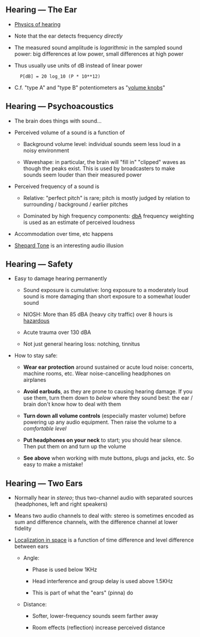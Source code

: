 ## Hearing — The Ear

* [Physics of hearing](https://www.nidcd.nih.gov/health/how-do-we-hear)

* Note that the ear detects frequency *directly*

* The measured sound amplitude is *logarithmic* in the
  sampled sound power: big differences at low power,
  small differences at high power

* Thus usually use units of dB instead of linear power

        P[dB] = 20 log_10 (P * 10**12)

* C.f. "type A" and "type B" potentiometers as
  "[volume knobs](http://www.resistorguide.com/potentiometer-taper/)"

## Hearing — Psychoacoustics

* The brain does things with sound…

* Perceived volume of a sound is a function of

    * Background volume level: individual sounds seem less
      loud in a noisy environment

    * Waveshape: in particular, the brain will "fill in"
      "clipped" waves as though the peaks exist. This is used
      by broadcasters to make sounds seem louder than their
      measured power

* Perceived frequency of a sound is

    * Relative: "perfect pitch" is rare; pitch is mostly
      judged by relation to surrounding / background / earlier
      pitches

    * Dominated by high frequency components:
      [dbA](https://en.wikipedia.org/wiki/A-weighting)
      frequency weighting is used as an estimate of perceived
      loudness

* Accommodation over time, etc happens

* [Shepard Tone](https://www.youtube.com/watch?v=BzNzgsAE4F0)
  is an interesting audio illusion

## Hearing — Safety

* Easy to damage hearing permanently

    * Sound exposure is cumulative: long exposure to a
      moderately loud sound is more damaging than short
      exposure to a somewhat louder sound

    * NIOSH: More than 85 dBA (heavy city traffic) over 8
      hours is
      [hazardous](https://www.cdc.gov/niosh/topics/noise/default.html)

    * Acute trauma over 130 dBA

    * Not just general hearing loss: notching, tinnitus

* How to stay safe:

    * **Wear ear protection** around sustained or acute loud
      noise: concerts, machine rooms, etc. Wear
      noise-cancelling headphones on airplanes

    * **Avoid earbuds**, as they are prone to causing hearing
      damage. If you use them, turn them down to *below* where
      they sound best: the ear / brain don't know how to deal
      with them

    * **Turn down all volume controls** (especially master
      volume) before powering up any audio equipment. Then
      raise the volume to a *comfortable level*

    * **Put headphones on your neck** to start; you should
      hear silence. Then put them on and turn up the volume

    * **See above** when working with mute buttons, plugs and
      jacks, etc. So easy to make a mistake!

## Hearing — Two Ears

* Normally hear in *stereo*; thus two-channel audio with
  separated sources (headphones, left and right speakers)

* Means two audio channels to deal with: stereo is sometimes
  encoded as sum and difference channels, with the
  difference channel at lower fidelity

* [Localization in space](https://en.wikipedia.org/wiki/Sound_localization)
  is a function of time difference and level difference
  between ears

    * Angle:

        * Phase is used below 1KHz

        * Head interference and group delay is used above 1.5KHz

        * This is part of what the "ears" (pinna) do

    * Distance:

        * Softer, lower-frequency sounds seem farther away

        * Room effects (reflection) increase perceived distance

